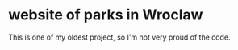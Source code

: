 # website of parks in Wroclaw
 
This is one of my oldest project, so I'm not very proud of the code.

